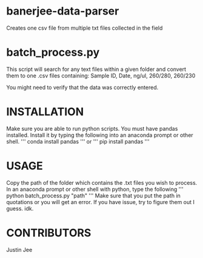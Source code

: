 # banerjee-data-parser
Creates one csv file from multiple txt files collected in the field

# batch_process.py

This script will search for any text files within a given folder and convert
them to one .csv files containing:
Sample ID, Date, ng/ul, 260/280, 260/230

You might need to verify that the data was correctly entered.

# INSTALLATION
Make sure you are able to run python scripts.
You must have pandas installed. Install it by typing the following into an 
anaconda prompt or other shell.
    '''
    conda install pandas
    '''
or
    '''
    pip install pandas
    '''
    
# USAGE

Copy the path of the folder which contains the .txt files you wish to process.
In an anaconda prompt or other shell with python, type the following
    '''
    python batch_process.py "path"
    '''
Make sure that you put the path in quotations or you will get an error.
If you have issue, try to figure them out I guess. idk.

# CONTRIBUTORS
Justin Jee
